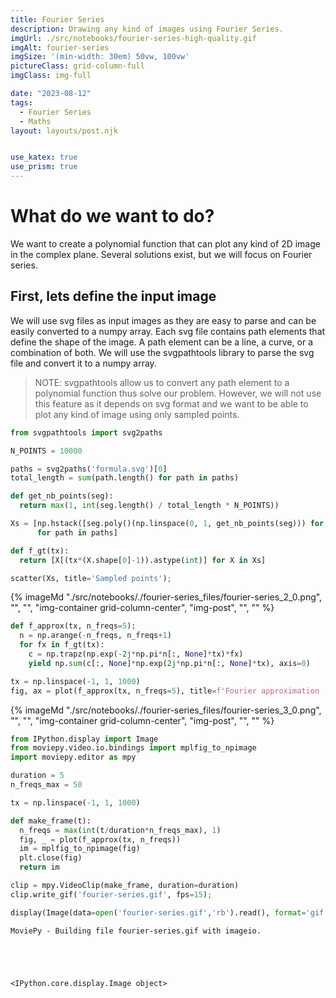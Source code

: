 ```yaml
---
title: Fourier Series
description: Drawing any kind of images using Fourier Series.
imgUrl: ./src/notebooks/fourier-series-high-quality.gif
imgAlt: fourier-series
imgSize: '(min-width: 30em) 50vw, 100vw'
pictureClass: grid-column-full
imgClass: img-full

date: "2023-08-12"
tags:
  - Fourier Series
  - Maths
layout: layouts/post.njk


use_katex: true
use_prism: true
---
```


# What do we want to do?

We want to create a polynomial function that can plot any kind of 2D image in the complex plane. Several solutions exist, but we will focus on Fourier series.

## First, lets define the input image

We will use svg files as input images as they are easy to parse and can be easily converted to a numpy array. Each svg file contains path elements that define the shape of the image. A path element can be a line, a curve, or a combination of both. We will use the svgpathtools library to parse the svg file and convert it to a numpy array.

> NOTE: svgpathtools allow us to convert any path element to a polynomial function thus solve our problem. However, we will not use this feature as it depends on svg format and we want to be able to plot any kind of image using only sampled points.


```python
from svgpathtools import svg2paths

N_POINTS = 10000

paths = svg2paths('formula.svg')[0]
total_length = sum(path.length() for path in paths)

def get_nb_points(seg):
  return max(1, int(seg.length() / total_length * N_POINTS))

Xs = [np.hstack([seg.poly()(np.linspace(0, 1, get_nb_points(seg))) for seg in path])
      for path in paths]

def f_gt(tx):
  return [X[(tx*(X.shape[0]-1)).astype(int)] for X in Xs]

scatter(Xs, title='Sampled points');
```


    
{% imageMd "./src/notebooks/./fourier-series_files/fourier-series_2_0.png", "", "", "img-container grid-column-center", "img-post", "", "" %}
    



```python
def f_approx(tx, n_freqs=5):
  n = np.arange(-n_freqs, n_freqs+1)
  for fx in f_gt(tx):
    c = np.trapz(np.exp(-2j*np.pi*n[:, None]*tx)*fx)
    yield np.sum(c[:, None]*np.exp(2j*np.pi*n[:, None]*tx), axis=0)

tx = np.linspace(-1, 1, 1000)
fig, ax = plot(f_approx(tx, n_freqs=5), title=f'Fourier approximation (#freqs=5)')
```


    
{% imageMd "./src/notebooks/./fourier-series_files/fourier-series_3_0.png", "", "", "img-container grid-column-center", "img-post", "", "" %}
    



```python
from IPython.display import Image
from moviepy.video.io.bindings import mplfig_to_npimage
import moviepy.editor as mpy

duration = 5
n_freqs_max = 50

tx = np.linspace(-1, 1, 1000)

def make_frame(t):
  n_freqs = max(int(t/duration*n_freqs_max), 1)
  fig, _ = plot(f_approx(tx, n_freqs))
  im = mplfig_to_npimage(fig)
  plt.close(fig)
  return im

clip = mpy.VideoClip(make_frame, duration=duration)
clip.write_gif('fourier-series.gif', fps=15);

display(Image(data=open('fourier-series.gif','rb').read(), format='gif'))
```

    MoviePy - Building file fourier-series.gif with imageio.


                                                                


    <IPython.core.display.Image object>



```python

```
